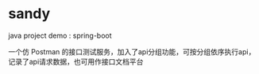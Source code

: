 # sandy
java project demo : spring-boot

一个仿 Postman 的接口测试服务，加入了api分组功能，可按分组依序执行api，记录了api请求数据，也可用作接口文档平台

